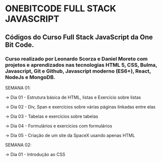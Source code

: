 # ONEBITCODE FULL STACK JAVASCRIPT

## Códigos do Curso Full Stack JavaScript da One Bit Code.

### Curso realizado por Leonardo Scorza e Daniel Moreto com projetos e aprendizados nas tecnologias HTML 5, CSS, Bulma, Javascript, Git e Github, Javascript moderno (ES6+), React, NodeJs e MongoDB.

SEMANA 01:

-> Dia 01 - Estrutura básica de HTML, listas e Exercício sobre listas

-> Dia 02 - Div, Span e exercícios sobre várias páginas linkadas entre elas

-> Dia 03 - Tabelas e exercícios sobre tabelas

-> Dia 04 - Formulários e exercícios com formulários

-> Dia 05 - Criação de um site da SpaceX usando apenas HTML

SEMANA 02:

-> Dia 01 - Introdução ao CSS
